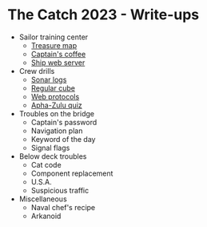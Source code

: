 The Catch 2023 - Write-ups
==========================

- Sailor training center
  - [Treasure map](treasure_map/writeup.md)
  - [Captain's coffee](captains_coffee/writeup.md)
  - [Ship web server](ship_web_server/writeup.md)
- Crew drills
  - [Sonar logs](sonar_logs/writeup.md)
  - [Regular cube](regular_cube/writeup.md)
  - [Web protocols](web_protocols/writeup.md)
  - [Apha-Zulu quiz](apha_zulu_quiz/writeup.md)
- Troubles on the bridge
  - Captain's password
  - Navigation plan
  - Keyword of the day
  - Signal flags
- Below deck troubles
  - Cat code
  - Component replacement
  - U.S.A.
  - Suspicious traffic
- Miscellaneous
  - Naval chef's recipe
  - Arkanoid
